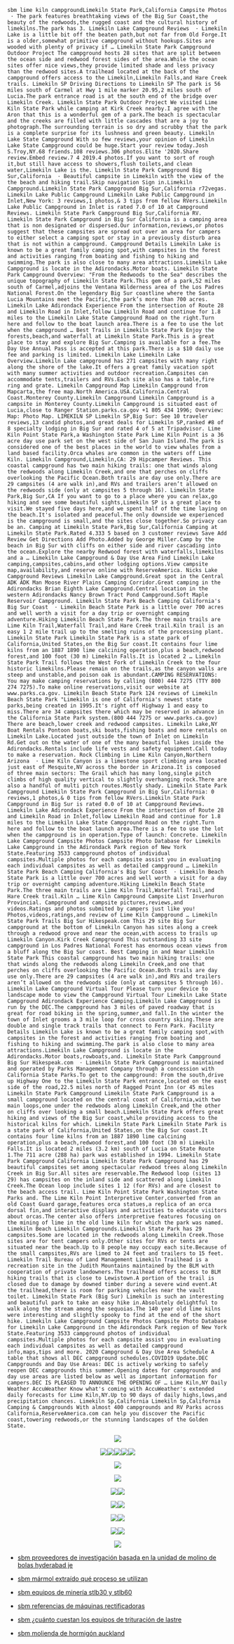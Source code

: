 
```
sbm lime kiln campgroundLimekiln State Park,California Campsite Photos  · The park features breathtaking views of the Big Sur Coast,the beauty of the redwoods,the rugged coast and the cultural history of limekilns.The park has 3. Limekiln Lake Campground Reviews  · Limekiln Lake is a little bit off the beaten path,but not far from Old Forge.It is a older,somewhat primitive campground without hookups.Sites are wooded with plenty of privacy if … Limekiln State Park Campground Outdoor Project The campground hosts 28 sites that are split between the ocean side and redwood forest sides of the area.While the ocean sites offer nice views,they provide limited shade and less privacy than the redwood sites.A trailhead located at the back of the campground offers access to the Limekiln,Limekiln Falls,and Hare Creek trails. Limekiln SP Driving Directions to Limekiln SP The park is 56 miles south of Carmel at Hwy 1 mile marker 20.95,2 miles south of Lucia.The park entrance road is at the south end of the bridge over Limekiln Creek. Limekiln State Park Outdoor Project We visited Lime Kiln State Park while camping at Kirk Creek nearby.I agree with the Aron that this is a wonderful gem of a park.The beach is spectacular and the creeks are filled with little cascades that are a joy to photograph.The surrounding terrain is so dry and scrubby that the park is a complete surprise for its lushness and green beauty. Limekiln Lake State Campground With so few reviews,your opinion of Limekiln Lake State Campground could be huge.Start your review today.Josh S.Troy,NY.68 friends.108 reviews.306 photos.Elite '2020.Share review.Embed review.7 4 2019.4 photos.If you want to sort of rough it,but still have access to showers,flush toilets,and clean water,Limekiln Lake is the. Limekiln State Park Campground Big Sur,California  · Beautiful campsite in Limekiln with the view of the the beach and hiking trail.Skip navigation Sign in.Limekiln Campground.Limekiln State Park Campground Big Sur,California r72vegas. Limekiln Lake Public Campground Limekiln Lake Public Campground in Inlet,New York: 3 reviews,1 photos,& 3 tips from fellow RVers.Limekiln Lake Public Campground in Inlet is rated 7.0 of 10 at Campground Reviews. Limekiln State Park Campground Big Sur,California RV. Limekiln State Park Campground in Big Sur California is a camping area that is non designated or dispersed.Our information,reviews,or photos suggest that these campsites are spread out over an area for campers to either select a camping spot or stay in a previously disturb area that is not within a campground. Campground Details Limekiln Lake is known to be a great family camping spot,with campsites in the forest and activities ranging from boating and fishing to hiking and swimming.The park is also close to many area attractions.Limekiln Lake Campground is locate in the Adirondacks.Motor boats. Limekiln State Park Campground Overview: "From the Redwoods to the Sea" describes the unique topography of Limekiln State Park.This gem of a park,52 miles south of Carmel,adjoins the Ventana Wilderness area of the Los Padres National Forest.On the legendary Big Sur coastline where the Santa Lucia Mountains meet the Pacific,the park’s more than 700 acres. Limekiln Lake Adirondack Experience From the intersection of Route 28 and Limekiln Road in Inlet,follow Limekiln Road and continue for 1.8 miles to the Limekiln Lake State Campground Road on the right.Turn here and follow to the boat launch area.There is a fee to use the lot when the campground … Best Trails in Limekiln State Park Enjoy the forests,beach,and waterfall at Limekiln State Park.This is a great place to stay and explore Big Sur.Camping is available for a fee.The Day Use Annual Pass is accepted at this park.There is a $10 daily use fee and parking is limited. Limekiln Lake Limekiln Lake Overview.Limekiln Lake campground has 271 campsites with many right along the shore of the lake.It offers a great family vacation spot with many summer activities and outdoor recreation.Campsites can accommodate tents,trailers and RVs.Each site also has a table,fire ring and grate. Limekiln Campground Map Limekiln Campground from Mapcarta,the free map.North America.USA.California.Central Coast.Monterey County.Limekiln Campground Limekiln Campground is a campsite in Monterey County.Limekiln Campground is situated east of Lucia,close to Ranger Station.parks.ca.gov +1 805 434 1996; Overview: Map: Photo Map. LIMEKILN SP Limekiln SP,Big Sur: See 10 traveler reviews,13 candid photos,and great deals for Limekiln SP,ranked #8 of 8 specialty lodging in Big Sur and rated 4 of 5 at Tripadvisor. Lime Kiln Point State Park,a Washington State Park Lime Kiln Point is a 36 acre day use park set on the west side of San Juan Island.The park is considered one of the best places in the world to view whales from a land based facility.Orca whales are common in the waters off Lime Kiln. Limekiln Campground,Limekiln,CA: 29 Hipcamper Reviews. This coastal campground has two main hiking trails: one that winds along the redwoods along Limekiln Creek,and one that perches on cliffs overlooking the Pacific Ocean.Both trails are day use only.There are 29 campsites (4 are walk in),and RVs and trailers aren’t allowed on the redwoods side (only at campsites 5 through 16). Limekiln State Park,Big Sur,CA If you want to go to a place where you can relax,go hiking and see some beautiful sights,Limekiln SP is a great place to visit.We stayed five days here,and we spent half of the time laying on the beach.It's isolated and peaceful.The only downside we experienced is the campground is small,and the sites close together.So privacy can be an. Camping at Limekiln State Park,Big Sur,California Camping at Limekiln State Park.Rated 4.333 5 based on 3 customer reviews Save Add Review Get Directions Add Photo.Added by George Miller.Camp by the beach in Big Sur with cliffs on either side and river cascading into the ocean.Explore the nearby Redwood forest with waterfalls,limekilns and a … Limekiln Lake Campground & Day Use Area Find Limekiln Lake camping,campsites,cabins,and other lodging options.View campsite map,availability,and reserve online with ReserveAmerica. Nicks Lake Campground Reviews Limekiln Lake Campground.Great spot in the Central ADK ADK Man Moose River Plains Camping Corridor.Great camping in the Adirondacks Brian Eighth Lake Campground.Central location in the western Adirondacks Nancy Brown Tract Pond Campground.Soft Maple Reservoir Campground. Limekiln State Park Beach Camping California's Big Sur Coast  · Limekiln Beach State Park is a little over 700 acres and well worth a visit for a day trip or overnight camping adventure.Hiking Limekiln Beach State Park.The three main trails are Lime Kiln Trail,Waterfall Trail,and Hare Creek trail.Kiln trail is an easy 1 2 mile trail up to the smelting ruins of the processing plant. Limekiln State Park Limekiln State Park is a state park of California,United States,on the Big Sur coast.It contains four lime kilns from an 1887 1890 lime calcining operation,plus a beach,redwood forest,and 100 foot (30 m) Limekiln Falls.It is located 2 … Limekiln State Park Trail follows the West Fork of Limekiln Creek to the four historic limekilns.Please remain on the trails,as the canyon walls are steep and unstable,and poison oak is abundant.CAMPING RESERVATIONS: You may make camping reservations by calling (800) 444 7275 (TTY 800 274 7275).To make online reservations,visit our website at www.parks.ca.gov. Limekiln Beach State Park 124 reviews of Limekiln Beach State Park "Limekiln is one of California's newest state parks,being created in 1995.It's right off Highway 1 and easy to miss.There are 34 campsites there which may be reserved in advance in the California State Park system.(800 444 7275 or www.parks.ca.gov) There are beach,lower creek and redwood campsites. Limekiln Lake,NY Boat Rentals Pontoon boats,ski boats,fishing boats and more rentals on Limekiln Lake.Located just outside the town of Inlet on Limekiln Rd.Get out on the water of one of the many beautiful lakes inside the Adirondacks.Rentals include life vests and safety equipment.Call today to make a reservation. Rock Climbing in Lime Kiln Canyon,Northern Arizona  · Lime Kiln Canyon is a limestone sport climbing area located just east of Mesquite,NV across the border in Arizona.It is composed of three main sectors: The Grail which has many long,single pitch climbs of high quality vertical to slightly overhanging rock.There are also a handful of multi pitch routes.Mostly shady. Limekiln State Park Campground Limekiln State Park Campground in Big Sur,California: 0 reviews,1 photos,& 0 tips from fellow RVers.Limekiln State Park Campground in Big Sur is rated 0.0 of 10 at Campground Reviews. Limekiln Lake Adirondack Experience From the intersection of Route 28 and Limekiln Road in Inlet,follow Limekiln Road and continue for 1.8 miles to the Limekiln Lake State Campground Road on the right.Turn here and follow to the boat launch area.There is a fee to use the lot when the campground is in operation.Type of launch: Concrete. Limekiln Lake Campground Campsite Photos Campsite Photo Database for Limekiln Lake Campground in the Adirondack Park region of New York State.Featuring 3533 campground photos of individual campsites.Multiple photos for each campsite assist you in evaluating each individual campsites as well as detailed campground … Limekiln State Park Beach Camping California's Big Sur Coast  · Limekiln Beach State Park is a little over 700 acres and well worth a visit for a day trip or overnight camping adventure.Hiking Limekiln Beach State Park.The three main trails are Lime Kiln Trail,Waterfall Trail,and Hare Creek trail.Kiln … Lime Kiln Campground Campsite List Inverhuron Provincial. Campground and campsite pictures,reviews,and videos.Ratings and photos submited by campers just like you! Photos,videos,ratings,and review of Lime Kiln Campground … Limekiln State Park Trails Big Sur Hikespeak.com This 29 site Big Sur campground at the bottom of Limekiln Canyon has sites along a creek through a redwood grove and near the ocean,with access to trails up Limekiln Canyon.Kirk Creek Campground This outstanding 33 site campground in Los Padres National Forest has enormous ocean views from a bluff along the Big Sur coast. Best Camping in and Near Limekiln State Park This coastal campground has two main hiking trails: one that winds along the redwoods along Limekiln Creek,and one that perches on cliffs overlooking the Pacific Ocean.Both trails are day use only.There are 29 campsites (4 are walk in),and RVs and trailers aren’t allowed on the redwoods side (only at campsites 5 through 16). Limekiln Lake Campground Virtual Tour Please turn your device to landscape mode to view the Campground Virtual Tour Limekiln Lake State Campground Adirondack Experience Camping.Limekiln Lake Campground is run by the DEC.The campground has 3 miles of paved roadway that is great for road biking in the spring,summer,and fall.In the winter the town of Inlet grooms a 3 mile loop for cross country skiing.These are double and single track trails that connect to Fern Park. Facility Details Limekiln Lake is known to be a great family camping spot,with campsites in the forest and activities ranging from boating and fishing to hiking and swimming.The park is also close to many area attractions.Limekiln Lake Campground is locate in the Adirondacks.Motor boats,rowboats,and. Limekiln State Park Campground Big Sur Hikespeak.com  · Limekiln State Park Campground is maintained and operated by Parks Management Company through a concession with California State Parks.To get to the campground: From the south,drive up Highway One to the Limekiln State Park entrance,located on the east side of the road,22.5 miles north of Ragged Point Inn (or 45 miles Limekiln State Park Campground Limekiln State Park Campground is a small campground located on the central coast of California,with two main loops,one under the redwoods along Limekiln Creek,and the other on cliffs over looking a small beach.Limekiln State Park offers great hiking and views of the Big Sur coast,while providing access to the historical kilns for which. Limekiln State Park Limekiln State Park is a state park of California,United States,on the Big Sur coast.It contains four lime kilns from an 1887 1890 lime calcining operation,plus a beach,redwood forest,and 100 foot (30 m) Limekiln Falls.It is located 2 miles (3.2 km) south of Lucia on State Route 1.The 711 acre (288 ha) park was established in 1994. Limekiln State Park Campground California Limekiln State Park Campground has 29 beautiful campsites set among spectacular redwood trees along Limekiln Creek in Big Sur.All sites are reservable.The Redwood loop (sites 13 29) has campsites on the inland side and scattered along Limekiln Creek.The Ocean loop include sites 1 12 (for RVs) and are closest to the beach access trail. Lime Kiln Point State Park Washington State Parks and. The Lime Kiln Point Interpretive Center,converted from an old Coast Guard garage,features orca statues,a replica of an orca dorsal fin,and interactive displays and activities to educate visitors about orcas.The center also offers interpretive features focusing on the mining of lime in the old lime kiln for which the park was named. Limekiln Beach Limekiln Campgrounds.Limekiln State Park has 29 campsites.Some are located in the redwoods along Limekiln Creek.Those sites are for tent campers only.Other sites for RVs or tents are situated near the beach.Up to 8 people may occupy each site.Because of the small campsites,RVs are limed to 24 feet and trailers to 15 feet. Limekiln Trail Bureau of Land Management Limekiln Trailhead is a recreation site in the Judith Mountains maintained by the BLM with cooperation of private landowners.The trailhead offers access to BLM hiking trails that is close to Lewistown.A portion of the trail is closed due to damage by downed timber during a severe wind event.At the trailhead,there is room for parking vehicles near the vault toilet. Limekiln State Park (Big Sur) Limekiln is such an interesting and beautiful park to take an easy hike in.Absolutely delightful to walk along the stream among the sequoias.The 140 year old lime kilns were interesting and slightly spooky to find at the end of the short hike. Limekiln Lake Campground Campsite Photos Campsite Photo Database for Limekiln Lake Campground in the Adirondack Park region of New York State.Featuring 3533 campground photos of individual campsites.Multiple photos for each campsite assist you in evaluating each individual campsites as well as detailed campground info,maps,tips and more. 2020 Campground & Day Use Area Schedule A table that shows all DEC campground schedules.COVID19 Update.DEC Campgrounds and Day Use Areas: DEC is actively working to safely reopen DEC campgrounds this summer.Opening dates for campgrounds and day use areas are listed below as well as important information for campers.DEC IS PLEASED TO ANNOUNCE THE OPENING OF … Lime Kiln,NY Daily Weather AccuWeather Know what's coming with AccuWeather's extended daily forecasts for Lime Kiln,NY.Up to 90 days of daily highs,lows,and precipitation chances. Limekiln Sp,California Limekiln Sp,California Camping & Campgrounds With almost 400 campgrounds and RV Parks across California,ReserveAmerica.com can help you discover the Pacific coast,towering redwoods,or the stunning landscapes of the Golden State. 
```

<div align="center">

<a href="https://es-crusher.shibang-china.com/github&k=sbm+lime+kiln+campground"><img src="https://static.shibang-china.com/es/crusher/logo.jpg"></a>

<a href="https://es-crusher.shibang-china.com/github&k=sbm+lime+kiln+campground"><img src="https://static.shibang-china.com/es/crusher/index.jpg"></a><a href="https://es-crusher.shibang-china.com/material.htmlgithub&k=sbm+lime+kiln+campground"><img src="https://static.shibang-china.com/es/crusher/material.jpg"></a><a href="https://es-crusher.shibang-china.com/application.htmlgithub&k=sbm+lime+kiln+campground"><img src="https://static.shibang-china.com/es/crusher/application.jpg"></a><a href="https://es-crusher.shibang-china.com/aboutus.htmlgithub&k=sbm+lime+kiln+campground"><img src="https://static.shibang-china.com/es/crusher/aboutus.jpg"></a><a href="https://es-crusher.shibang-china.com/contact.htmlgithub&k=sbm+lime+kiln+campground"><img src="https://static.shibang-china.com/es/crusher/contact.jpg"></a>

<a href="https://es-crusher.shibang-china.com/github&k=sbm+lime+kiln+campground"><img src="https://static.shibang-china.com/es/crusher/banner.jpg"></a>

<a href="https://swt.shibang-china.com/github&k=sbm+lime+kiln+campground"><img src="https://static.shibang-china.com/es/crusher/text.jpg"></a>

<a href="https://swt.shibang-china.com/github&k=sbm+lime+kiln+campground"><img src="https://static.shibang-china.com/es/crusher/chat.jpg"></a><a href="https://es-crusher.shibang-china.com/contact.htmlgithub&k=sbm+lime+kiln+campground"><img src="https://static.shibang-china.com/es/crusher/message.jpg"></a>

<a href="https://es-crusher.shibang-china.com/products/pe.htmlgithub&k=sbm+lime+kiln+campground"><img src="https://static.shibang-china.com/es/crusher/pe.jpg"></a><a href="https://es-crusher.shibang-china.com/products/pf.htmlgithub&k=sbm+lime+kiln+campground"><img src="https://static.shibang-china.com/es/crusher/pf.jpg"></a>

<a href="https://es-crusher.shibang-china.com/products/hpt.htmlgithub&k=sbm+lime+kiln+campground"><img src="https://static.shibang-china.com/es/crusher/hpt.jpg"></a><a href="https://es-crusher.shibang-china.com/products/vsi.htmlgithub&k=sbm+lime+kiln+campground"><img src="https://static.shibang-china.com/es/crusher/vsi.jpg"></a>

<a href="https://es-crusher.shibang-china.com/products/klv.htmlgithub&k=sbm+lime+kiln+campground"><img src="https://static.shibang-china.com/es/crusher/klv.jpg"></a><a href="https://es-crusher.shibang-china.com/products/portable.htmlgithub&k=sbm+lime+kiln+campground"><img src="https://static.shibang-china.com/es/crusher/portable.jpg"></a>

<a href="https://swt.shibang-china.com/github&k=sbm+lime+kiln+campground"><img src="https://static.shibang-china.com/es/crusher/case.jpg"></a>

</div>


* [sbm proveedores de investigación basada en la unidad de molino de bolas hyderabad je](sbm%20proveedores%20de%20investigaci%C3%B3n%20basada%20en%20la%20unidad%20de%20molino%20de%20bolas%20hyderabad%20je.md)

* [sbm mármol extraído qué proceso se utilizan](sbm%20m%C3%A1rmol%20extra%C3%ADdo%20qu%C3%A9%20proceso%20se%20utilizan.md)

* [sbm equipos de minería stlb30 y stlb60](sbm%20equipos%20de%20miner%C3%ADa%20stlb30%20y%20stlb60.md)

* [sbm referencias de máquinas rectificadoras](sbm%20referencias%20de%20m%C3%A1quinas%20rectificadoras.md)

* [sbm ¿cuánto cuestan los equipos de trituración de lastre ](sbm%20%C2%BFcu%C3%A1nto%20cuestan%20los%20equipos%20de%20trituraci%C3%B3n%20de%20lastre%20.md)

* [sbm molienda de hormigón auckland](sbm%20molienda%20de%20hormig%C3%B3n%20auckland.md)